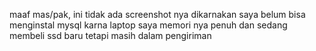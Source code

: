maaf mas/pak, ini tidak ada screenshot nya dikarnakan saya belum bisa menginstal mysql karna laptop saya memori nya penuh dan sedang membeli ssd baru tetapi masih dalam pengiriman
